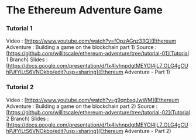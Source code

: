 # The Ethereum Adventure Game

### Tutorial 1
Video : [https://www.youtube.com/watch?v=fOpzAGnz33Q](Ethereum Adventure : Building a game on the blockchain part 1)
Source : [https://github.com/willitscale/ethereum-adventure/tree/tutorial-01](Tutorial 1 Branch)
Slides : [https://docs.google.com/presentation/d/1x4IyhnpdgtMEYOl4jL7_OLG4gCUhPJfYiLtS6VNOkbo/edit?usp=sharing](Ethereum Adventure - Part 1)

### Tutorial 2
Video : [https://www.youtube.com/watch?v=g9qnbxqJwWM](Ethereum Adventure : Building a game on the blockchain part 2)
Source : [https://github.com/willitscale/ethereum-adventure/tree/tutorial-02](Tutorial 2 Branch)
Slides : [https://docs.google.com/presentation/d/1x4IyhnpdgtMEYOl4jL7_OLG4gCUhPJfYiLtS6VNOkbo/edit?usp=sharing](Ethereum Adventure - Part 2)
